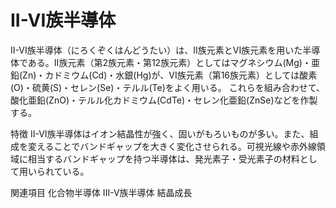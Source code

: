 # II-VI族半導体

II-VI族半導体（にろくぞくはんどうたい）は、II族元素とVI族元素を用いた半導体である。II族元素（第2族元素・第12族元素）としてはマグネシウム(Mg)・亜鉛(Zn)・カドミウム(Cd)・水銀(Hg)が、VI族元素（第16族元素）としては酸素(O)・硫黄(S)・セレン(Se)・テルル(Te)をよく用いる。
これらを組み合わせて、酸化亜鉛(ZnO)・テルル化カドミウム(CdTe)・セレン化亜鉛(ZnSe)などを作製する。

特徴
II-VI族半導体はイオン結晶性が強く、固いがもろいものが多い。また、組成を変えることでバンドギャップを大きく変化させられる。可視光線や赤外線領域に相当するバンドギャップを持つ半導体は、発光素子・受光素子の材料として用いられている。

関連項目
化合物半導体
III-V族半導体
結晶成長